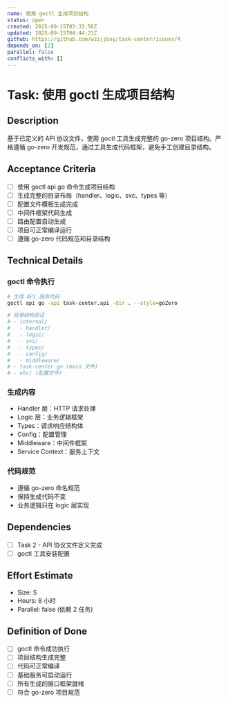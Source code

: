 ```yaml
---
name: 使用 goctl 生成项目结构
status: open
created: 2025-09-15T03:33:56Z
updated: 2025-09-15T04:44:21Z
github: https://github.com/wzzjjboy/task-center/issues/4
depends_on: [2]
parallel: false
conflicts_with: []
---
```


# Task: 使用 goctl 生成项目结构

## Description
基于已定义的 API 协议文件，使用 goctl 工具生成完整的 go-zero 项目结构。严格遵循 go-zero 开发规范，通过工具生成代码框架，避免手工创建目录结构。

## Acceptance Criteria
- [ ] 使用 goctl api go 命令生成项目结构
- [ ] 生成完整的目录布局（handler、logic、svc、types 等）
- [ ] 配置文件模板生成完成
- [ ] 中间件框架代码生成
- [ ] 路由配置自动生成
- [ ] 项目可正常编译运行
- [ ] 遵循 go-zero 代码规范和目录结构

## Technical Details
### goctl 命令执行
```bash
# 生成 API 服务代码
goctl api go -api task-center.api -dir . --style=goZero

# 目录结构验证
# - internal/
#   - handler/
#   - logic/
#   - svc/
#   - types/
#   - config/
#   - middleware/
# - task-center.go (main 文件)
# - etc/ (配置文件)
```

### 生成内容
- Handler 层：HTTP 请求处理
- Logic 层：业务逻辑框架
- Types：请求响应结构体
- Config：配置管理
- Middleware：中间件框架
- Service Context：服务上下文

### 代码规范
- 遵循 go-zero 命名规范
- 保持生成代码不变
- 业务逻辑只在 logic 层实现

## Dependencies
- [ ] Task 2 - API 协议文件定义完成
- [ ] goctl 工具安装配置

## Effort Estimate
- Size: S
- Hours: 8 小时
- Parallel: false (依赖 2 任务)

## Definition of Done
- [ ] goctl 命令成功执行
- [ ] 项目结构生成完整
- [ ] 代码可正常编译
- [ ] 基础服务可启动运行
- [ ] 所有生成的接口框架就绪
- [ ] 符合 go-zero 项目规范

